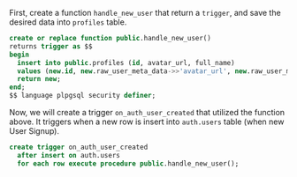 First, create a function `handle_new_user` that return a `trigger`, and save the desired data into `profiles` table.

```sql
create or replace function public.handle_new_user() 
returns trigger as $$
begin
  insert into public.profiles (id, avatar_url, full_name)
  values (new.id, new.raw_user_meta_data->>'avatar_url', new.raw_user_meta_data->>'full_name');
  return new;
end;
$$ language plpgsql security definer;
```

Now, we will create a trigger `on_auth_user_created` that utilized the function above. It triggers when a new row is insert into `auth.users` table (when new User Signup).

```sql
create trigger on_auth_user_created
  after insert on auth.users
  for each row execute procedure public.handle_new_user();
```